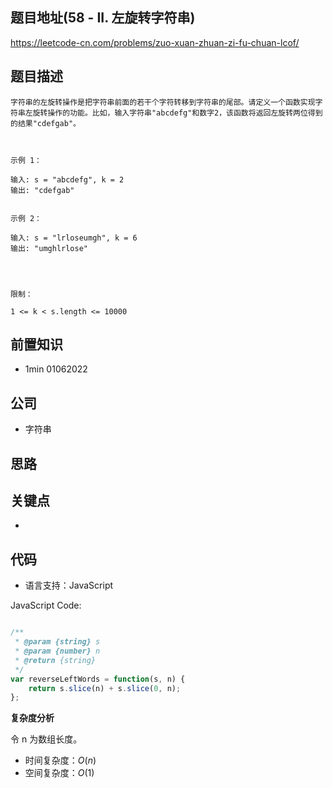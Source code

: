 
## 题目地址(58 - II. 左旋转字符串)

https://leetcode-cn.com/problems/zuo-xuan-zhuan-zi-fu-chuan-lcof/

## 题目描述

```
字符串的左旋转操作是把字符串前面的若干个字符转移到字符串的尾部。请定义一个函数实现字符串左旋转操作的功能。比如，输入字符串"abcdefg"和数字2，该函数将返回左旋转两位得到的结果"cdefgab"。

 

示例 1：

输入: s = "abcdefg", k = 2
输出: "cdefgab"


示例 2：

输入: s = "lrloseumgh", k = 6
输出: "umghlrlose"


 

限制：

1 <= k < s.length <= 10000
```

## 前置知识

- 1min 01062022

## 公司

- 字符串

## 思路

## 关键点

-

## 代码

- 语言支持：JavaScript

JavaScript Code:

```javascript

/**
 * @param {string} s
 * @param {number} n
 * @return {string}
 */
var reverseLeftWords = function(s, n) {
    return s.slice(n) + s.slice(0, n);
};

```


**复杂度分析**

令 n 为数组长度。

- 时间复杂度：$O(n)$
- 空间复杂度：$O(1)$


